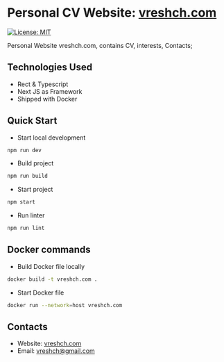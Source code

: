 # Personal CV Website: [vreshch.com](http://vreshch.com)

[![License: MIT](https://img.shields.io/badge/License-MIT-gren.svg)](https://opensource.org/licenses/MIT)

Personal Website vreshch.com, contains CV, interests, Contacts;

## Technologies Used
* Rect & Typescript
* Next JS as Framework
* Shipped with Docker

## Quick Start
* Start local development
```bash
npm run dev
```
* Build project
```bash
npm run build
```
* Start project
```bash
npm start
```
* Run linter
```bash
npm run lint
```

## Docker commands
* Build Docker file locally
```bash
docker build -t vreshch.com .
```
* Start Docker file
```bash
docker run --network=host vreshch.com
```

## Contacts
* Website: [vreshch.com](http://vreshch.com)
* Email: vreshch@gmail.com
